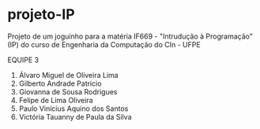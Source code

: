 # projeto-IP
Projeto de um joguinho para a matéria IF669 - "Intrudução à Programação" (IP) do curso de Engenharia da Computação do CIn - UFPE

EQUIPE 3
1. Álvaro Miguel de Oliveira Lima
2. Gilberto Andrade Patricio
3. Giovanna de Sousa Rodrigues
4. Felipe de Lima Oliveira
6. Paulo Vinícius Aquino dos Santos
7. Victória Tauanny de Paula da Silva 

